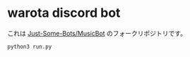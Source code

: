 # warota discord bot
これは [Just-Some-Bots/MusicBot](https://github.com/Just-Some-Bots/MusicBot) のフォークリポジトリです。

`python3 run.py`